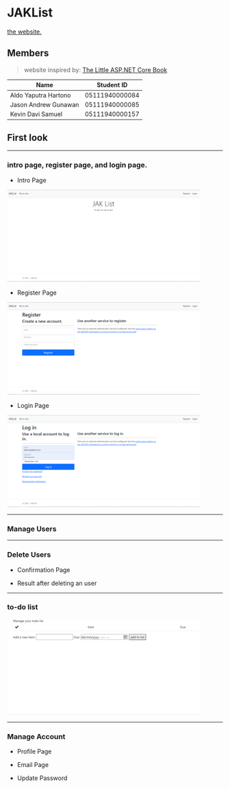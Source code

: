 # JAKList
[the website.](https://jaklist.azurewebsites.net/)

## Members
> website inspired by: [The Little ASP.NET Core Book](https://nbarbettini.gitbooks.io/little-asp-net-core-book/content/)

Name | Student ID 
------------ | -------------
Aldo Yaputra Hartono | 05111940000084
Jason Andrew Gunawan | 05111940000085
Kevin Davi Samuel | 05111940000157


## First look
---
### intro page, register page, and login page.

* Intro Page
<img src="img/main.png" width="450">

* Register Page
<img src="img/register.png" width="450">

* Login Page
<img src="img/login.png" width="450">

---
### Manage Users

---
### Delete Users
* Confirmation Page

* Result after deleting an user


---
### to-do list

<img src="img/list.gif" width="450">

---
### Manage Account
* Profile Page

* Email Page

* Update Password


